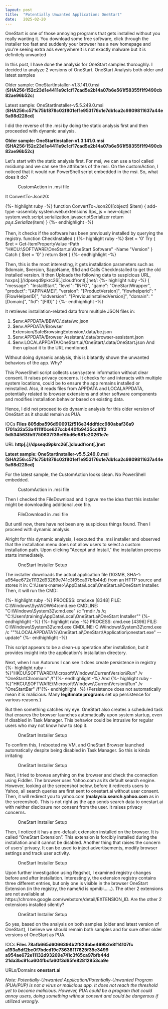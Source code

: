 ```yaml
---
layout: post
title:  "Potentially Unwanted Application: OneStart"
date:   2025-02-20
---
```



<p class="intro"><span class="dropcap">O</span>neStart is one of those annoying programs that gets installed without you really wanting it. You download some free software, click through the installer too fast and suddenly your browser has a new homepage and you're seeing extra ads everywhereIt is not exactly malware but it is definitely unwanted</p>

In this post, I have done the analysis for OneStart samples thoroughly. I decided to analyze 2 versions of OneStart.
OneStart Analysis both older and latest samples

Older sample: OneStartInstaller-v1.3.141.0.msi (**SHA256:152c23d1e4411e9c1cf17cad5e2b14a07b6e561f58355f1f9490cb82ae96b52c**)

Latest sample: OneStartInstaller-v5.5.249.0.msi (**SHA256:c571c75b1878c02f801ef1e953176c1e7db1ca2c9809811637a44e5a98d228cd**)

I did the reverse of the .msi by doing the static analysis first and then proceeded with dynamic analysis.

**Older sample: OneStartInstaller-v1.3.141.0.msi (SHA256:152c23d1e4411e9c1cf17cad5e2b14a07b6e561f58355f1f9490cb82ae96b52c)**

Let's start with the static analysis first. For msi, we can use a tool called msidump and we can see the attributes of the msi. On the customAction, I noticed that it would run PowerShell script embedded in the msi. So, what does it do?


<figure>
	<img src="/assets/img/OneStartAnalysisImage/CustomAction_1.png" alt=""> 
	<figcaption>CustomAction in .msi file</figcaption>
</figure>

<!--insert code-->

It ConvertTo-Json20:
<!--insert code-->
{%- highlight ruby -%}
function ConvertTo-Json20([object] $item) {
    add-type -assembly system.web.extensions
    $ps_js = new-object system.web.script.serialization.javascriptSerializer
    return $ps_js.Serialize($item)
}
{%- endhighlight -%}

Then,  it checks if the software has been previously installed by querying the registry.
function CheckInstalled {
    {%- highlight ruby -%}
	$ret = '0'
    Try {
        $ret = Get-ItemPropertyValue -Path "HKCU:\SOFTWARE\OneStart.ai\OneStart Software" -Name "Version"
    } Catch {
        $ret = '0'
    }
    return $ret
}
{%- endhighlight -%}

Then, this is the most interesting, it gets installation parameters such as $domain, $version, $appName, $fid and Calls CheckInstalled to get the old installed version. It then Uploads the following data to suspicious URL, hxxps[:]//dpseqd9pkrc26[.]cloudfront[.]net/:
{%- highlight ruby -%}
{
    "message": "InstallStart",
    "level": "INFO",
    "game": "OneStartWrapper",
    "product": "[APPNAME]",
    "version": "[ProductVersion]",
    "flowhelperid": "[FlowHelperID]",
    "oldversion": "[PreviousInstalledVersion]",
    "domain": "[Domain]",
    "fid": "[FID]"
}
{%- endhighlight -%} <!--end inserting code-->

It retrieves installation-related data from multiple JSON files in:
1. $env:APPDATA/BBWC/.data/wc.json
2. $env:APPDATA/Browser Extension/SafeBrowsingExtension/.data/be.json
3. $env:APPDATA/Browser Assistant/.data/browser-assistant.json
4. $env:LOCALAPPDATA/OneStart.ai/OneStart/.data/OneStart.json
And then upload it to the URL mentioned.

Without doing dynamic analysis, this is blatantly shown the unwanted behaviors of the app.
Why?

This PowerShell script collects user/system information without clear consent. It raises privacy concerns. It checks for and interacts with multiple system locations, could be to ensure the app remains installed or reinstalled. Also, it reads files from APPDATA and LOCALAPPDATA, potentially related to browser extensions and other software components and modifies installation behavior based on existing data.

Hence, I did not proceed to do dynamic analysis for this older version of OneStart as it should remain as PUA.

IOCs
**Files**
**805dba596d906912f516e34ddfdcc980abaf36a9**
**1701a32a53a4111f0ce627ccb440fb9435cc8ff2**
**5d534563fbff750637f36ef6bd6e981c20261e7e**

URL
**http[:]//dpseqd9pkrc26[.]cloudfront[.]net**

**Latest sample: OneStartInstaller-v5.5.249.0.msi (SHA256:c571c75b1878c02f801ef1e953176c1e7db1ca2c9809811637a44e5a98d228cd)**

For the latest sample, the CustomAction looks clean. No PowerShell embedded.
<figure>
	<img src="/assets/img/OneStartAnalysisImage/CustomAction_2.png" alt=""> 
	<figcaption>CustomAction in .msi file</figcaption>
</figure>

Then I checked the FileDownload and it gave me the idea that this installer might be downloading additional .exe file.
<figure>
	<img src="/assets/img/OneStartAnalysisImage/AIFileDownload_3.png" alt=""> 
	<figcaption>FileDownload in .msi file</figcaption>
</figure>

But until now, there have not been any suspicious things found. Then I proceed with dynamic analysis.

Alright for this dynamic analysis, I executed the .msi installer and observed that the installation menu does not allow users to select a custom installation path. Upon clicking "Accept and Install," the installation process starts immediately.

<figure>
	<img src="/assets/img/OneStartAnalysisImage/OneStartSetupGUI_4.png" alt=""> 
	<figcaption>OneStart Installer Setup</figcaption>
</figure>

The installer downloads the actual application file (103MB, SHA-1: a954ae672e11132d93269e741c3f65ca97bfb44d) from an HTTP source and stores it in:
C:\Users\<name>\AppData\Local\OneStart.ai\OneStart Installer\. Then, it will run the CMD:

{%- highlight ruby -%}
PROCESS: cmd.exe [8348]
FILE: C:\Windows\SysWOW64\cmd.exe
CMDLINE: "C:\Windows\System32\cmd.exe" /c "rmdir /s /q "C:\Users\training\AppData\Local\OneStart.ai\OneStart Installer\""
{%- endhighlight -%}
{%- highlight ruby -%}
PROCESS: cmd.exe [4396]
FILE: C:\Windows\System32\cmd.exe
CMDLINE: C:\Windows\System32\cmd.exe /c ""%LOCALAPPDATA%\OneStart.ai\OneStart\Application\onestart.exe" --update"
{%- endhighlight -%}

This script appears to be a clean-up operation after installation, but it provides insight into the application's installation directory.

Next, when I run Autoruns I can see it does create persistence in registry 
{%- highlight ruby -%}"HKCU\SOFTWARE\Microsoft\Windows\CurrentVersion\Run" /v "OneStartChromium" /f"{%- endhighlight -%}
And {%- highlight ruby -%}"HKCU\SOFTWARE\Microsoft\Windows\CurrentVersion\Run" /v "OneStartBar" /f"{%- endhighlight -%} (Persistence does not automatically mean it is malicious. Many __legitimate programs__ set up persistence for various reasons.)

But then something catches my eye. OneStart also creates a scheduled task that ensures the browser launches automatically upon system startup, even if disabled in Task Manager. This behavior could be intrusive for regular users who may not know how to stop it.
<figure>
	<img src="/assets/img/OneStartAnalysisImage/ScheduleTask_5.png" alt=""> 
	<figcaption>OneStart Installer Setup</figcaption>
</figure>
To confirm this, I rebooted my VM, and OneStart Browser launched automatically despite being disabled in Task Manager. So this is kinda irritating
<figure>
	<img src="/assets/img/OneStartAnalysisImage/TaskManager_6.jpg" alt=""> 
	<figcaption>OneStart Installer Setup</figcaption>
</figure>

Next, I tried to browse anything on the browser and check the connection using Fiddler. The browser uses Yahoo.com as its default search engine. However, looking at the screenshot below, before it redirects users to Yahoo, all search queries are first sent to onestart.ai without user consent. Then, it will redirect you to yahoo.com (__malaysia.search.yahoo.com__ as in the screenshot). This is not right as the app sends search data to onestart.ai with neither disclosure nor consent from the user. It raises privacy concerns.
<figure>
	<img src="/assets/img/OneStartAnalysisImage/Fiddler_7.png" alt=""> 
	<figcaption>OneStart Installer Setup</figcaption>
</figure>
Then, I noticed it has a pre-default extension installed on the browser. It is called “OneStart Extension”. This extension is forcibly installed during the installation and it cannot be disabled. Another thing that raises the concern of users’ privacy. It can be used to inject advertisements, modify browser settings and track user activity.
<figure>
	<img src="/assets/img/OneStartAnalysisImage/Extension_8.png" alt=""> 
	<figcaption>OneStart Installer Setup</figcaption>
</figure>
Upon further investigation using Regshot, I examined registry changes before and after installation. Interestingly, the extension registry contains three different entries, but only one is visible in the browser OneStart Extension (in the registry, the name/id is npmibi……). The other 2 extensions are not available at https://chrome.google.com/webstore/detail/EXTENSION_ID. Are the other 2 extensions installed silently?
<figure>
	<img src="/assets/img/OneStartAnalysisImage/Registry_9.png" alt=""> 
	<figcaption>OneStart Installer Setup</figcaption>
</figure>
So yes, based on the analysis on both samples (older and latest version of OneStart), I believe we should remain both samples and for sure other older versions of OneStart as PUA.

IOCs
**Files**
**78afb665d6066394b2f824bbe469b2e8f14107fc**
**a193a5df2be0f7bdcd19c73638117625f35e3499**
**a954ae672e11132d93269e741c3f65ca97bfb44d**
**21da3bc91ca604fbcfa60f3d65fe82812953ca9e**

URLs/Domains
**onestart.ai**

*Note: Potentially-Unwanted Application/Potentially-Unwanted Program (PUA/PUP) is not a virus or malicious app. It does not reach the threshold yet to become malicious. However, PUA could be a program that could annoy users, doing something without consent and could be dangerous if utilized wrongly.*